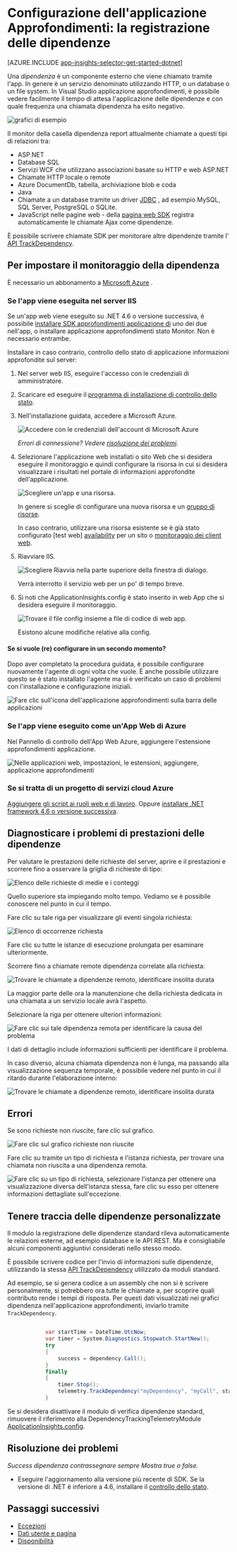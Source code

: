 <properties 
    pageTitle="Tenere traccia nell'applicazione approfondimenti dipendenze" 
    description="Analisi utilizzo, la disponibilità e le prestazioni del locale o applicazione web di Microsoft Azure con informazioni dettagliate sui applicazione." 
    services="application-insights" 
    documentationCenter=".net"
    authors="alancameronwills" 
    manager="douge"/>

<tags 
    ms.service="application-insights" 
    ms.workload="tbd" 
    ms.tgt_pltfrm="ibiza" 
    ms.devlang="na" 
    ms.topic="article" 
    ms.date="10/24/2016" 
    ms.author="awills"/>


# <a name="set-up-application-insights-dependency-tracking"></a>Configurazione dell'applicazione Approfondimenti: la registrazione delle dipendenze


[AZURE.INCLUDE [app-insights-selector-get-started-dotnet](../../includes/app-insights-selector-get-started-dotnet.md)]



Una *dipendenza* è un componente esterno che viene chiamato tramite l'app. In genere è un servizio denominato utilizzando HTTP, o un database o un file system. In Visual Studio applicazione approfondimenti, è possibile vedere facilmente il tempo di attesa l'applicazione delle dipendenze e con quale frequenza una chiamata dipendenza ha esito negativo.

![grafici di esempio](./media/app-insights-asp-net-dependencies/10-intro.png)

Il monitor della casella dipendenza report attualmente chiamate a questi tipi di relazioni tra:

* ASP.NET
 * Database SQL
 * Servizi WCF che utilizzano associazioni basate su HTTP e web ASP.NET
 * Chiamate HTTP locale o remote
 * Azure DocumentDb, tabella, archiviazione blob e coda
* Java
 * Chiamate a un database tramite un driver [JDBC](http://docs.oracle.com/javase/7/docs/technotes/guides/jdbc/) , ad esempio MySQL, SQL Server, PostgreSQL o SQLite.
* JavaScript nelle pagine web - della [pagina web SDK](app-insights-javascript.md) registra automaticamente le chiamate Ajax come dipendenze.

È possibile scrivere chiamate SDK per monitorare altre dipendenze tramite l' [API TrackDependency](app-insights-api-custom-events-metrics.md#track-dependency).


## <a name="to-set-up-dependency-monitoring"></a>Per impostare il monitoraggio della dipendenza

È necessario un abbonamento a [Microsoft Azure](http://azure.com) .

### <a name="if-your-app-runs-on-your-iis-server"></a>Se l'app viene eseguita nel server IIS

Se un'app web viene eseguito su .NET 4.6 o versione successiva, è possibile [installare SDK approfondimenti applicazione di](app-insights-asp-net.md) uno dei due nell'app, o installare applicazione approfondimenti stato Monitor. Non è necessario entrambe.

Installare in caso contrario, controllo dello stato di applicazione informazioni approfondite sul server:

1. Nel server web IIS, eseguire l'accesso con le credenziali di amministratore.
2. Scaricare ed eseguire il [programma di installazione di controllo dello stato](http://go.microsoft.com/fwlink/?LinkId=506648).
4. Nell'installazione guidata, accedere a Microsoft Azure.

    ![Accedere con le credenziali dell'account di Microsoft Azure](./media/app-insights-asp-net-dependencies/appinsights-035-signin.png)

    *Errori di connessione? Vedere [risoluzione dei problemi](#troubleshooting).*

5. Selezionare l'applicazione web installati o sito Web che si desidera eseguire il monitoraggio e quindi configurare la risorsa in cui si desidera visualizzare i risultati nel portale di informazioni approfondite dell'applicazione.

    ![Scegliere un'app e una risorsa.](./media/app-insights-asp-net-dependencies/appinsights-036-configAIC.png)

    In genere si sceglie di configurare una nuova risorsa e un [gruppo di risorse][roles].

    In caso contrario, utilizzare una risorsa esistente se è già stato configurato [test web] [ availability] per un sito o [monitoraggio dei client web][client].

6. Riavviare IIS.

    ![Scegliere Riavvia nella parte superiore della finestra di dialogo.](./media/app-insights-asp-net-dependencies/appinsights-036-restart.png)

    Verrà interrotto il servizio web per un po' di tempo breve.

6. Si noti che ApplicationInsights.config è stato inserito in web App che si desidera eseguire il monitoraggio.

    ![Trovare il file config insieme a file di codice di web app.](./media/app-insights-asp-net-dependencies/appinsights-034-aiconfig.png)

   Esistono alcune modifiche relative alla config.

#### <a name="want-to-reconfigure-later"></a>Se si vuole (re) configurare in un secondo momento?

Dopo aver completato la procedura guidata, è possibile configurare nuovamente l'agente di ogni volta che vuole. È anche possibile utilizzare questo se è stato installato l'agente ma si è verificato un caso di problemi con l'installazione e configurazione iniziali.

![Fare clic sull'icona dell'applicazione approfondimenti sulla barra delle applicazioni](./media/app-insights-asp-net-dependencies/appinsights-033-aicRunning.png)


### <a name="if-your-app-runs-as-an-azure-web-app"></a>Se l'app viene eseguito come un'App Web di Azure

Nel Pannello di controllo dell'App Web Azure, aggiungere l'estensione approfondimenti applicazione.

![Nelle applicazioni web, impostazioni, le estensioni, aggiungere, applicazione approfondimenti](./media/app-insights-asp-net-dependencies/05-extend.png)


### <a name="if-its-an-azure-cloud-services-project"></a>Se si tratta di un progetto di servizi cloud Azure

[Aggiungere gli script ai ruoli web e di lavoro](app-insights-cloudservices.md#dependencies). Oppure [installare .NET framework 4.6 o versione successiva](../cloud-services/cloud-services-dotnet-install-dotnet.md).

## <a name="diagnosis"></a>Diagnosticare i problemi di prestazioni delle dipendenze

Per valutare le prestazioni delle richieste del server, aprire e il prestazioni e scorrere fino a osservare la griglia di richieste di tipo:

![Elenco delle richieste di medie e i conteggi](./media/app-insights-asp-net-dependencies/02-reqs.png)

Quello superiore sta impiegando molto tempo. Vediamo se è possibile conoscere nel punto in cui il tempo.

Fare clic su tale riga per visualizzare gli eventi singola richiesta:


![Elenco di occorrenze richiesta](./media/app-insights-asp-net-dependencies/03-instances.png)

Fare clic su tutte le istanze di esecuzione prolungata per esaminare ulteriormente.

Scorrere fino a chiamate remote dipendenza correlate alla richiesta:

![Trovare le chiamate a dipendenze remoto, identificare insolita durata](./media/app-insights-asp-net-dependencies/04-dependencies.png)

La maggior parte delle ora la manutenzione che della richiesta dedicata in una chiamata a un servizio locale avrà l'aspetto. 


Selezionare la riga per ottenere ulteriori informazioni:

![Fare clic sui tale dipendenza remota per identificare la causa del problema](./media/app-insights-asp-net-dependencies/05-detail.png)

I dati di dettaglio include informazioni sufficienti per identificare il problema.


In caso diverso, alcuna chiamata dipendenza non è lunga, ma passando alla visualizzazione sequenza temporale, è possibile vedere nel punto in cui il ritardo durante l'elaborazione interno:


![Trovare le chiamate a dipendenze remoto, identificare insolita durata](./media/app-insights-asp-net-dependencies/04-1.png)


## <a name="failures"></a>Errori

Se sono richieste non riuscite, fare clic sul grafico.

![Fare clic sul grafico richieste non riuscite](./media/app-insights-asp-net-dependencies/06-fail.png)

Fare clic su tramite un tipo di richiesta e l'istanza richiesta, per trovare una chiamata non riuscita a una dipendenza remota.


![Fare clic su un tipo di richiesta, selezionare l'istanza per ottenere una visualizzazione diversa dell'istanza stessa, fare clic su esso per ottenere informazioni dettagliate sull'eccezione.](./media/app-insights-asp-net-dependencies/07-faildetail.png)


## <a name="custom-dependency-tracking"></a>Tenere traccia delle dipendenze personalizzate

Il modulo la registrazione delle dipendenze standard rileva automaticamente le relazioni esterne, ad esempio database e le API REST. Ma è consigliabile alcuni componenti aggiuntivi considerati nello stesso modo. 

È possibile scrivere codice per l'invio di informazioni sulle dipendenze, utilizzando la stessa [API TrackDependency](app-insights-api-custom-events-metrics.md#track-dependency) utilizzato da moduli standard.

Ad esempio, se si genera codice a un assembly che non si è scrivere personalmente, si potrebbero ora tutte le chiamate a, per scoprire quali contributo rende i tempi di risposta. Per questi dati visualizzati nei grafici dipendenza nell'applicazione approfondimenti, inviarlo tramite `TrackDependency`.

```C#

            var startTime = DateTime.UtcNow;
            var timer = System.Diagnostics.Stopwatch.StartNew();
            try
            {
                success = dependency.Call();
            }
            finally
            {
                timer.Stop();
                telemetry.TrackDependency("myDependency", "myCall", startTime, timer.Elapsed, success);
            }
```

Se si desidera disattivare il modulo di verifica dipendenze standard, rimuovere il riferimento alla DependencyTrackingTelemetryModule [ApplicationInsights.config](app-insights-configuration-with-applicationinsights-config.md).

## <a name="troubleshooting"></a>Risoluzione dei problemi

*Success dipendenza contrassegnare sempre Mostra true o false.*

* Eseguire l'aggiornamento alla versione più recente di SDK. Se la versione di .NET è inferiore a 4.6, installare il [controllo dello stato](app-insights-monitor-performance-live-website-now.md).

## <a name="next-steps"></a>Passaggi successivi

- [Eccezioni](app-insights-asp-net-exceptions.md)
- [Dati utente e pagina][client]
- [Disponibilità](app-insights-monitor-web-app-availability.md)




<!--Link references-->

[api]: app-insights-api-custom-events-metrics.md
[apikey]: app-insights-api-custom-events-metrics.md#ikey
[availability]: app-insights-monitor-web-app-availability.md
[azure]: ../insights-perf-analytics.md
[client]: app-insights-javascript.md
[diagnostic]: app-insights-diagnostic-search.md
[metrics]: app-insights-metrics-explorer.md
[netlogs]: app-insights-asp-net-trace-logs.md
[portal]: http://portal.azure.com/
[qna]: app-insights-troubleshoot-faq.md
[redfield]: app-insights-asp-net-dependencies.md
[roles]: app-insights-resources-roles-access-control.md

 
